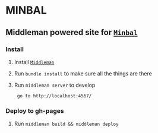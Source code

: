 # MINBAL 

## Middleman powered site for [`Minbal`](http://minbal.com/)

### Install

  1. Install [`Middleman`](https://middlemanapp.com/basics/install/)

  2. Run `bundle install` to make sure all the things are there

  3. Run `middleman server` to develop 

          go to http://localhost:4567/ 

### Deploy to gh-pages

  1. Run `middleman build && middleman deploy`